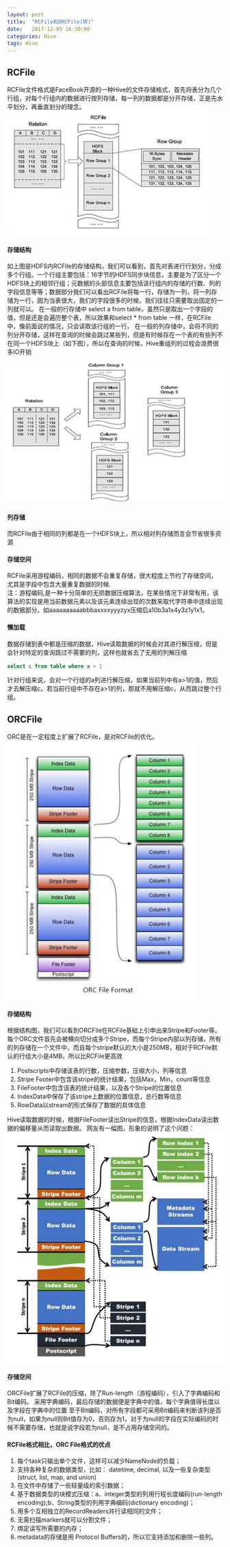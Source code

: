 ```yaml
---
layout: post
title:  "RCFile和ORCFile(转)"
date:   2017-12-05 16:30:00
categories: Hive
tags: Hive
---
```

## RCFile

RCFile文件格式是FaceBook开源的一种Hive的文件存储格式，首先将表分为几个行组，对每个行组内的数据进行按列存储，每一列的数据都是分开存储，正是先水平划分，再垂直划分的理念。
![shuffle](/assets/img/1.png)

#### 存储结构  
如上图是HDFS内RCFile的存储结构，我们可以看到，首先对表进行行划分，分成多个行组。一个行组主要包括：16字节的HDFS同步块信息，主要是为了区分一个HDFS块上的相邻行组；元数据的头部信息主要包括该行组内的存储的行数、列的字段信息等等；数据部分我们可以看出RCFile将每一行，存储为一列，将一列存储为一行，因为当表很大，我们的字段很多的时候，我们往往只需要取出固定的一列就可以。
在一般的行存储中 select a from table，虽然只是取出一个字段的值，但是还是会遍历整个表，所以效果和select * from table 一样，在RCFile中，像前面说的情况，只会读取该行组的一行。
在一般的列存储中，会将不同的列分开存储，这样在查询的时候会跳过某些列，但是有时候存在一个表的有些列不在同一个HDFS块上（如下图），所以在查询的时候，Hive重组列的过程会浪费很多IO开销

![shuffle](/assets/img/2.png)

#### 列存储
而RCFile由于相同的列都是在一个HDFS块上，所以相对列存储而言会节省很多资源

#### 存储空间
RCFile采用游程编码，相同的数据不会重复存储，很大程度上节约了存储空间，尤其是字段中包含大量重复数据的时候.   
注：游程编码,是一种十分简单的无损数据压缩算法，在某些情况下非常有用，该算法的实现是用当前数据元素以及该元素连续出现的次数来取代字符串中连续出现的数据部分。如aaaaaaaaaabbbaxxxxyyyzyx压缩后a10b3a1x4y3z1y1x1。

#### 懒加载
数据存储到表中都是压缩的数据，Hive读取数据的时候会对其进行解压缩，但是会针对特定的查询跳过不需要的列，这样也就省去了无用的列解压缩
``` sql
select c from table where a > 1
```
针对行组来说，会对一个行组的a列进行解压缩，如果当前列中有a>1的值，然后才去解压缩c。若当前行组中不存在a>1的列，那就不用解压缩c，从而跳过整个行组。

## ORCFile
ORC是在一定程度上扩展了RCFile，是对RCFile的优化。
![shuffle](/assets/img/3.png)

#### 存储结构
根据结构图，我们可以看到ORCFile在RCFile基础上引申出来Stripe和Footer等。每个ORC文件首先会被横向切分成多个Stripe，而每个Stripe内部以列存储，所有的列存储在一个文件中，而且每个stripe默认的大小是250MB，相对于RCFile默认的行组大小是4MB，所以比RCFile更高效
1. Postscripts中存储该表的行数，压缩参数，压缩大小，列等信息
2. Stripe Footer中包含该stripe的统计结果，包括Max，Min，count等信息
3. FileFooter中包含该表的统计结果，以及各个Stripe的位置信息
4. IndexData中保存了该stripe上数据的位置信息，总行数等信息
5. RowData以stream的形式保存了数据的具体信息

Hive读取数据的时候，根据FileFooter读出Stripe的信息，根据IndexData读出数据的偏移量从而读取出数据。
网友有一幅图，形象的说明了这个问题：
![shuffle](/assets/img/4.png)

#### 存储空间
ORCFile扩展了RCFile的压缩，除了Run-length（游程编码），引入了字典编码和Bit编码。
采用字典编码，最后存储的数据便是字典中的值，每个字典值得长度以及字段在字典中的位置
至于Bit编码，对所有字段都可采用Bit编码来判断该列是否为null，如果为null则Bit值存为0，否则存为1，对于为null的字段在实际编码的时候不需要存储，也就是说字段若为null，是不占用存储空间的。

#### RCFile格式相比，ORC File格式的优点
1. 每个task只输出单个文件，这样可以减少NameNode的负载；
2. 支持各种复杂的数据类型，比如： datetime, decimal, 以及一些复杂类型(struct, list, map, and union)
3. 在文件中存储了一些轻量级的索引数据；
4. 基于数据类型的块模式压缩：a、integer类型的列用行程长度编码(run-length encoding);b、String类型的列用字典编码(dictionary encoding)；
5. 用多个互相独立的RecordReaders并行读相同的文件；
6. 无需扫描markers就可以分割文件；
7. 绑定读写所需要的内存；
8. metadata的存储是用 Protocol Buffers的，所以它支持添加和删除一些列。
